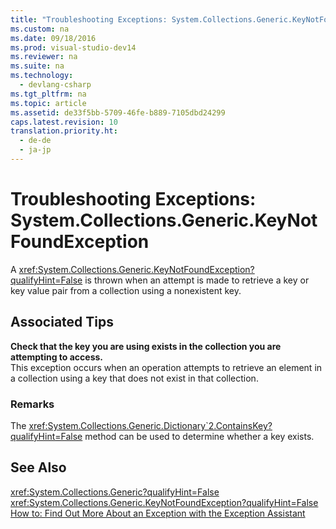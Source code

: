 ```yaml
---
title: "Troubleshooting Exceptions: System.Collections.Generic.KeyNotFoundException"
ms.custom: na
ms.date: 09/18/2016
ms.prod: visual-studio-dev14
ms.reviewer: na
ms.suite: na
ms.technology: 
  - devlang-csharp
ms.tgt_pltfrm: na
ms.topic: article
ms.assetid: de33f5bb-5709-46fe-b889-7105dbd24299
caps.latest.revision: 10
translation.priority.ht: 
  - de-de
  - ja-jp
---
```

# Troubleshooting Exceptions: System.Collections.Generic.KeyNotFoundException
A <xref:System.Collections.Generic.KeyNotFoundException?qualifyHint=False> is thrown when an attempt is made to retrieve a key or key value pair from a collection using a nonexistent key.  
  
## Associated Tips  
 **Check that the key you are using exists in the collection you are attempting to access.**  
 This exception occurs when an operation attempts to retrieve an element in a collection using a key that does not exist in that collection.  
  
### Remarks  
 The <xref:System.Collections.Generic.Dictionary`2.ContainsKey?qualifyHint=False> method can be used to determine whether a key exists.  
  
## See Also  
 <xref:System.Collections.Generic?qualifyHint=False>   
 <xref:System.Collections.Generic.KeyNotFoundException?qualifyHint=False>   
 [How to: Find Out More About an Exception with the Exception Assistant](../Topic/How%20to:%20Use%20the%20Exception%20Assistant.md)